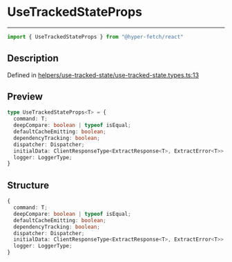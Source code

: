 

# UseTrackedStateProps

<div class="api-docs__separator" data-reactroot="">

---

</div><div class="api-docs__import" data-reactroot="">

```ts
import { UseTrackedStateProps } from "@hyper-fetch/react"
```

</div><div class="api-docs__section">

## Description

</div><div class="api-docs__description"><span class="api-docs__do-not-parse">



</span></div><p class="api-docs__definition">

Defined in [helpers/use-tracked-state/use-tracked-state.types.ts:13](https://github.com/BetterTyped/hyper-fetch/blob/6c3eaa91/packages/react/src/helpers/use-tracked-state/use-tracked-state.types.ts#L13)

</p><div class="api-docs__section">

## Preview

</div><div class="api-docs__preview type">

```ts
type UseTrackedStateProps<T> = {
  command: T; 
  deepCompare: boolean | typeof isEqual; 
  defaultCacheEmitting: boolean; 
  dependencyTracking: boolean; 
  dispatcher: Dispatcher; 
  initialData: ClientResponseType<ExtractResponse<T>, ExtractError<T>> | null; 
  logger: LoggerType; 
}
```

</div><div class="api-docs__section">

## Structure

</div><div class="api-docs__returns">

```ts
{
  command: T;
  deepCompare: boolean | typeof isEqual;
  defaultCacheEmitting: boolean;
  dependencyTracking: boolean;
  dispatcher: Dispatcher;
  initialData: ClientResponseType<ExtractResponse<T>, ExtractError<T>> | null;
  logger: LoggerType;
}
```

</div>
